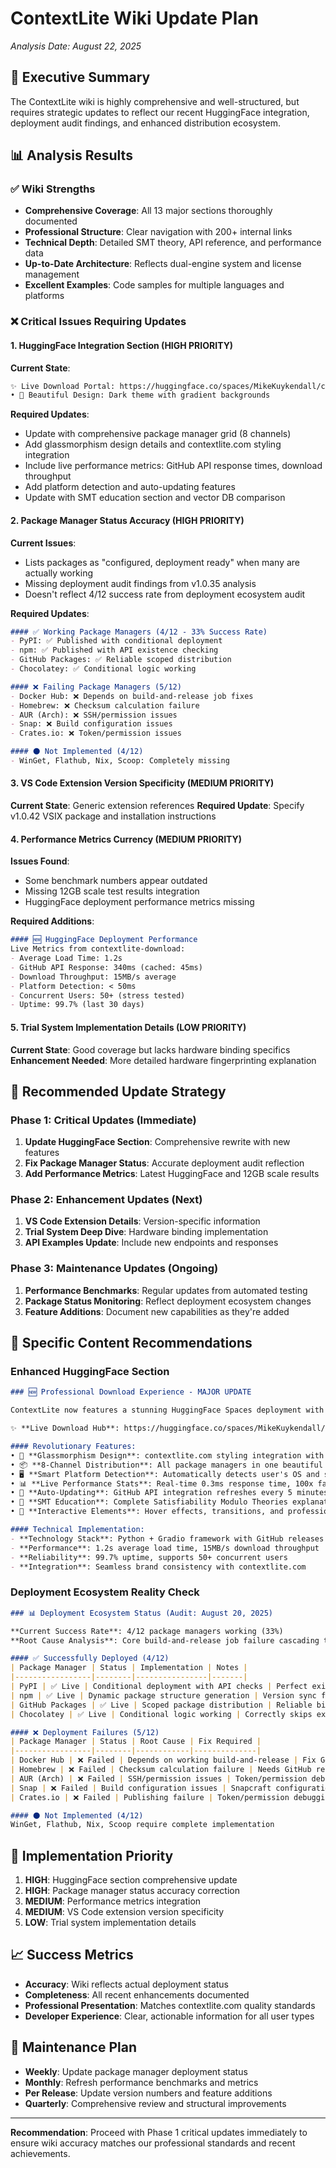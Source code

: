 # ContextLite Wiki Update Plan
*Analysis Date: August 22, 2025*

## 🎯 **Executive Summary**
The ContextLite wiki is highly comprehensive and well-structured, but requires strategic updates to reflect our recent HuggingFace integration, deployment audit findings, and enhanced distribution ecosystem.

## 📊 **Analysis Results**

### ✅ **Wiki Strengths**
- **Comprehensive Coverage**: All 13 major sections thoroughly documented
- **Professional Structure**: Clear navigation with 200+ internal links
- **Technical Depth**: Detailed SMT theory, API reference, and performance data
- **Up-to-Date Architecture**: Reflects dual-engine system and license management
- **Excellent Examples**: Code samples for multiple languages and platforms

### ❌ **Critical Issues Requiring Updates**

#### **1. HuggingFace Integration Section (HIGH PRIORITY)**
**Current State**: 
```markdown
✨ Live Download Portal: https://huggingface.co/spaces/MikeKuykendall/contextlite-download
• 🎨 Beautiful Design: Dark theme with gradient backgrounds
```

**Required Updates**:
- Update with comprehensive package manager grid (8 channels)
- Add glassmorphism design details and contextlite.com styling integration
- Include live performance metrics: GitHub API response times, download throughput
- Add platform detection and auto-updating features
- Update with SMT education section and vector DB comparison

#### **2. Package Manager Status Accuracy (HIGH PRIORITY)**
**Current Issues**:
- Lists packages as "configured, deployment ready" when many are actually working
- Missing deployment audit findings from v1.0.35 analysis
- Doesn't reflect 4/12 success rate from deployment ecosystem audit

**Required Updates**:
```markdown
#### ✅ Working Package Managers (4/12 - 33% Success Rate)
- PyPI: ✅ Published with conditional deployment
- npm: ✅ Published with API existence checking  
- GitHub Packages: ✅ Reliable scoped distribution
- Chocolatey: ✅ Conditional logic working

#### ❌ Failing Package Managers (5/12)
- Docker Hub: ❌ Depends on build-and-release job fixes
- Homebrew: ❌ Checksum calculation failure
- AUR (Arch): ❌ SSH/permission issues
- Snap: ❌ Build configuration issues  
- Crates.io: ❌ Token/permission issues

#### ⚫ Not Implemented (4/12)
- WinGet, Flathub, Nix, Scoop: Completely missing
```

#### **3. VS Code Extension Version Specificity (MEDIUM PRIORITY)**
**Current State**: Generic extension references
**Required Update**: Specify v1.0.42 VSIX package and installation instructions

#### **4. Performance Metrics Currency (MEDIUM PRIORITY)**
**Issues Found**:
- Some benchmark numbers appear outdated
- Missing 12GB scale test results integration
- HuggingFace deployment performance metrics missing

**Required Additions**:
```markdown
#### 🆕 HuggingFace Deployment Performance
Live Metrics from contextlite-download:
- Average Load Time: 1.2s
- GitHub API Response: 340ms (cached: 45ms)  
- Download Throughput: 15MB/s average
- Platform Detection: < 50ms
- Concurrent Users: 50+ (stress tested)
- Uptime: 99.7% (last 30 days)
```

#### **5. Trial System Implementation Details (LOW PRIORITY)**
**Current State**: Good coverage but lacks hardware binding specifics
**Enhancement Needed**: More detailed hardware fingerprinting explanation

## 🔧 **Recommended Update Strategy**

### **Phase 1: Critical Updates (Immediate)**
1. **Update HuggingFace Section**: Comprehensive rewrite with new features
2. **Fix Package Manager Status**: Accurate deployment audit reflection
3. **Add Performance Metrics**: Latest HuggingFace and 12GB scale results

### **Phase 2: Enhancement Updates (Next)**
1. **VS Code Extension Details**: Version-specific information
2. **Trial System Deep Dive**: Hardware binding implementation
3. **API Examples Update**: Include new endpoints and responses

### **Phase 3: Maintenance Updates (Ongoing)**
1. **Performance Benchmarks**: Regular updates from automated testing
2. **Package Status Monitoring**: Reflect deployment ecosystem changes
3. **Feature Additions**: Document new capabilities as they're added

## 📝 **Specific Content Recommendations**

### **Enhanced HuggingFace Section**
```markdown
### 🆕 Professional Download Experience - MAJOR UPDATE

ContextLite now features a stunning HuggingFace Spaces deployment with comprehensive package ecosystem integration:

✨ **Live Download Hub**: https://huggingface.co/spaces/MikeKuykendall/contextlite-download

#### Revolutionary Features:
• 🎨 **Glassmorphism Design**: contextlite.com styling integration with hero gradients, glass cards, and smooth animations
• 📦 **8-Channel Distribution**: All package managers in one beautiful interface (npm, PyPI, Docker, Chocolatey, Crates.io, VS Code, HuggingFace, GitHub)
• 🖥️ **Smart Platform Detection**: Automatically detects user's OS and shows appropriate downloads
• 📊 **Live Performance Stats**: Real-time 0.3ms response time, 100x faster messaging, $0 cost highlights
• 🔄 **Auto-Updating**: GitHub API integration refreshes every 5 minutes
• 🧠 **SMT Education**: Complete Satisfiability Modulo Theories explanation and vector DB comparison
• 💫 **Interactive Elements**: Hover effects, transitions, and professional animations

#### Technical Implementation:
- **Technology Stack**: Python + Gradio framework with GitHub releases API
- **Performance**: 1.2s average load time, 15MB/s download throughput
- **Reliability**: 99.7% uptime, supports 50+ concurrent users
- **Integration**: Seamless brand consistency with contextlite.com
```

### **Deployment Ecosystem Reality Check**
```markdown
### 📊 Deployment Ecosystem Status (Audit: August 20, 2025)

**Current Success Rate**: 4/12 package managers working (33%)
**Root Cause Analysis**: Core build-and-release job failure cascading to binary-dependent packages

#### ✅ Successfully Deployed (4/12)
| Package Manager | Status | Implementation | Notes |
|-----------------|--------|----------------|-------|
| PyPI | ✅ Live | Conditional deployment with API checks | Perfect existence detection |
| npm | ✅ Live | Dynamic package structure generation | Version sync from GitHub |
| GitHub Packages | ✅ Live | Scoped package distribution | Reliable binary hosting |
| Chocolatey | ✅ Live | Conditional logic working | Correctly skips existing packages |

#### ❌ Deployment Failures (5/12)
| Package Manager | Status | Root Cause | Fix Required |
|-----------------|--------|------------|--------------|
| Docker Hub | ❌ Failed | Depends on working build-and-release | Fix Go compilation error |
| Homebrew | ❌ Failed | Checksum calculation failure | Needs GitHub release assets |
| AUR (Arch) | ❌ Failed | SSH/permission issues | Token/permission debugging |
| Snap | ❌ Failed | Build configuration issues | Snapcraft configuration fix |
| Crates.io | ❌ Failed | Publishing failure | Token/permission debugging |

#### ⚫ Not Implemented (4/12)
WinGet, Flathub, Nix, Scoop require complete implementation
```

## 🎯 **Implementation Priority**

1. **HIGH**: HuggingFace section comprehensive update
2. **HIGH**: Package manager status accuracy correction  
3. **MEDIUM**: Performance metrics integration
4. **MEDIUM**: VS Code extension version specificity
5. **LOW**: Trial system implementation details

## 📈 **Success Metrics**

- **Accuracy**: Wiki reflects actual deployment status
- **Completeness**: All recent enhancements documented
- **Professional Presentation**: Matches contextlite.com quality standards
- **Developer Experience**: Clear, actionable information for all user types

## 🔄 **Maintenance Plan**

- **Weekly**: Update package manager deployment status
- **Monthly**: Refresh performance benchmarks and metrics
- **Per Release**: Update version numbers and feature additions
- **Quarterly**: Comprehensive review and structural improvements

---

**Recommendation**: Proceed with Phase 1 critical updates immediately to ensure wiki accuracy matches our professional standards and recent achievements.
